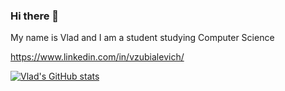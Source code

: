 ### Hi there 👋

My name is Vlad and I am a student studying Computer Science

https://www.linkedin.com/in/vzubialevich/

[![Vlad's GitHub stats](https://github-readme-stats.vercel.app/api?username=uz18&show_icons=true)](https://github.com/anuraghazra/github-readme-stats)


<!--
**uz18/uz18** is a ✨ _special_ ✨ repository because its `README.md` (this file) appears on your GitHub profile.

Here are some ideas to get you started:

- 🔭 I’m currently working on ...
- 🌱 I’m currently learning ...
- 👯 I’m looking to collaborate on ...
- 🤔 I’m looking for help with ...
- 💬 Ask me about ...
- 📫 How to reach me: ...
- 😄 Pronouns: ...
- ⚡ Fun fact: ...
-->
